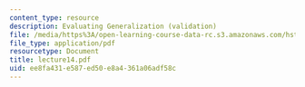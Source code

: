 ```yaml
---
content_type: resource
description: Evaluating Generalization (validation)
file: /media/https%3A/open-learning-course-data-rc.s3.amazonaws.com/hst-951j-medical-decision-support-spring-2003/ee8fa431e587ed50e8a4361a06adf58c_lecture14.pdf
file_type: application/pdf
resourcetype: Document
title: lecture14.pdf
uid: ee8fa431-e587-ed50-e8a4-361a06adf58c
---
```

